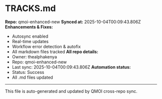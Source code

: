 # TRACKS.md

**Repo:** qmoi-enhanced-new
**Synced at:** 2025-10-04T00:09:43.806Z
**Enhancements & Fixes:**
- Autosync enabled
- Real-time updates
- Workflow error detection & autofix
- All markdown files tracked
**All repo details:**
- Owner: thealphakenya
- Repo: qmoi-enhanced-new
- Last sync: 2025-10-04T00:09:43.806Z
**Automation status:**
- Status: Success
- All .md files updated
---
This file is auto-generated and updated by QMOI cross-repo sync.
